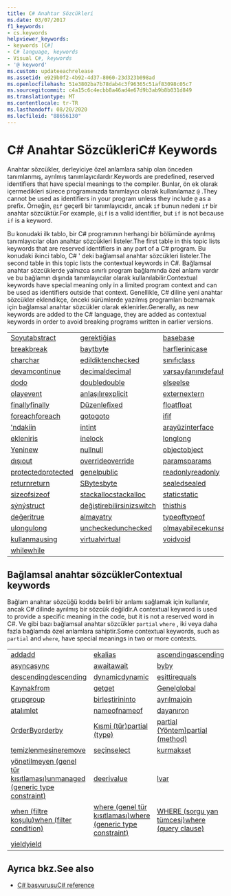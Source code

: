 ```yaml
---
title: C# Anahtar Sözcükleri
ms.date: 03/07/2017
f1_keywords:
- cs.keywords
helpviewer_keywords:
- keywords [C#]
- C# language, keywords
- Visual C#, keywords
- '@ keyword'
ms.custom: updateeachrelease
ms.assetid: e929b0f2-4b92-4d37-8060-23d323b098ad
ms.openlocfilehash: 51e3802ba7b78dab4c3f96365c51af83098c05c7
ms.sourcegitcommit: c4a15c6c4ecbb8a46ad4e67d9b3ab9b8b031d849
ms.translationtype: MT
ms.contentlocale: tr-TR
ms.lasthandoff: 08/20/2020
ms.locfileid: "88656130"
---
```

# <a name="c-keywords"></a><span data-ttu-id="9765f-102">C# Anahtar Sözcükleri</span><span class="sxs-lookup"><span data-stu-id="9765f-102">C# Keywords</span></span>

<span data-ttu-id="9765f-103">Anahtar sözcükler, derleyiciye özel anlamlara sahip olan önceden tanımlanmış, ayrılmış tanımlayıcılardır.</span><span class="sxs-lookup"><span data-stu-id="9765f-103">Keywords are predefined, reserved identifiers that have special meanings to the compiler.</span></span> <span data-ttu-id="9765f-104">Bunlar, ön ek olarak içermedikleri sürece programınızda tanımlayıcı olarak kullanılamaz `@` .</span><span class="sxs-lookup"><span data-stu-id="9765f-104">They cannot be used as identifiers in your program unless they include `@` as a prefix.</span></span> <span data-ttu-id="9765f-105">Örneğin, `@if` geçerli bir tanımlayıcıdır, ancak `if` bunun nedeni `if` bir anahtar sözcüktür.</span><span class="sxs-lookup"><span data-stu-id="9765f-105">For example, `@if` is a valid identifier, but `if` is not because `if` is a keyword.</span></span>  
  
 <span data-ttu-id="9765f-106">Bu konudaki ilk tablo, bir C# programının herhangi bir bölümünde ayrılmış tanımlayıcılar olan anahtar sözcükleri listeler.</span><span class="sxs-lookup"><span data-stu-id="9765f-106">The first table in this topic lists keywords that are reserved identifiers in any part of a C# program.</span></span> <span data-ttu-id="9765f-107">Bu konudaki ikinci tablo, C# ' deki bağlamsal anahtar sözcükleri listeler.</span><span class="sxs-lookup"><span data-stu-id="9765f-107">The second table in this topic lists the contextual keywords in C#.</span></span> <span data-ttu-id="9765f-108">Bağlamsal anahtar sözcüklerde yalnızca sınırlı program bağlamında özel anlamı vardır ve bu bağlamın dışında tanımlayıcılar olarak kullanılabilir.</span><span class="sxs-lookup"><span data-stu-id="9765f-108">Contextual keywords have special meaning only in a limited program context and can be used as identifiers outside that context.</span></span> <span data-ttu-id="9765f-109">Genellikle, C# diline yeni anahtar sözcükler eklendikçe, önceki sürümlerde yazılmış programları bozmamak için bağlamsal anahtar sözcükler olarak eklenirler.</span><span class="sxs-lookup"><span data-stu-id="9765f-109">Generally, as new keywords are added to the C# language, they are added as contextual keywords in order to avoid breaking programs written in earlier versions.</span></span>  
  
|||||  
|---|---|---|---|  
|[<span data-ttu-id="9765f-110">Soyut</span><span class="sxs-lookup"><span data-stu-id="9765f-110">abstract</span></span>](abstract.md)|[<span data-ttu-id="9765f-111">gerektiği</span><span class="sxs-lookup"><span data-stu-id="9765f-111">as</span></span>](../operators/type-testing-and-cast.md#as-operator)|[<span data-ttu-id="9765f-112">base</span><span class="sxs-lookup"><span data-stu-id="9765f-112">base</span></span>](base.md)|[<span data-ttu-id="9765f-113">bool</span><span class="sxs-lookup"><span data-stu-id="9765f-113">bool</span></span>](../builtin-types/bool.md)|  
|[<span data-ttu-id="9765f-114">break</span><span class="sxs-lookup"><span data-stu-id="9765f-114">break</span></span>](break.md)|[<span data-ttu-id="9765f-115">bayt</span><span class="sxs-lookup"><span data-stu-id="9765f-115">byte</span></span>](../builtin-types/integral-numeric-types.md)|[<span data-ttu-id="9765f-116">harflerini</span><span class="sxs-lookup"><span data-stu-id="9765f-116">case</span></span>](switch.md)|[<span data-ttu-id="9765f-117">yakalaya</span><span class="sxs-lookup"><span data-stu-id="9765f-117">catch</span></span>](try-catch.md)|  
|[<span data-ttu-id="9765f-118">char</span><span class="sxs-lookup"><span data-stu-id="9765f-118">char</span></span>](../builtin-types/char.md)|[<span data-ttu-id="9765f-119">edildikten</span><span class="sxs-lookup"><span data-stu-id="9765f-119">checked</span></span>](checked.md)|[<span data-ttu-id="9765f-120">sınıfı</span><span class="sxs-lookup"><span data-stu-id="9765f-120">class</span></span>](class.md)|[<span data-ttu-id="9765f-121">const</span><span class="sxs-lookup"><span data-stu-id="9765f-121">const</span></span>](const.md)|  
|[<span data-ttu-id="9765f-122">devam</span><span class="sxs-lookup"><span data-stu-id="9765f-122">continue</span></span>](continue.md)|[<span data-ttu-id="9765f-123">decimal</span><span class="sxs-lookup"><span data-stu-id="9765f-123">decimal</span></span>](../builtin-types/floating-point-numeric-types.md)|[<span data-ttu-id="9765f-124">varsayılanını</span><span class="sxs-lookup"><span data-stu-id="9765f-124">default</span></span>](default.md)|[<span data-ttu-id="9765f-125">ğini</span><span class="sxs-lookup"><span data-stu-id="9765f-125">delegate</span></span>](../builtin-types/reference-types.md)|  
|[<span data-ttu-id="9765f-126">do</span><span class="sxs-lookup"><span data-stu-id="9765f-126">do</span></span>](do.md)|[<span data-ttu-id="9765f-127">double</span><span class="sxs-lookup"><span data-stu-id="9765f-127">double</span></span>](../builtin-types/floating-point-numeric-types.md)|[<span data-ttu-id="9765f-128">else</span><span class="sxs-lookup"><span data-stu-id="9765f-128">else</span></span>](if-else.md)|[<span data-ttu-id="9765f-129">yardımının</span><span class="sxs-lookup"><span data-stu-id="9765f-129">enum</span></span>](../builtin-types/enum.md)|  
|[<span data-ttu-id="9765f-130">olay</span><span class="sxs-lookup"><span data-stu-id="9765f-130">event</span></span>](event.md)|[<span data-ttu-id="9765f-131">anlaşılır</span><span class="sxs-lookup"><span data-stu-id="9765f-131">explicit</span></span>](../operators/user-defined-conversion-operators.md)|[<span data-ttu-id="9765f-132">extern</span><span class="sxs-lookup"><span data-stu-id="9765f-132">extern</span></span>](extern.md)|[<span data-ttu-id="9765f-133">yanlýþ</span><span class="sxs-lookup"><span data-stu-id="9765f-133">false</span></span>](../builtin-types/bool.md)|  
|[<span data-ttu-id="9765f-134">finally</span><span class="sxs-lookup"><span data-stu-id="9765f-134">finally</span></span>](try-finally.md)|[<span data-ttu-id="9765f-135">Düzenle</span><span class="sxs-lookup"><span data-stu-id="9765f-135">fixed</span></span>](fixed-statement.md)|[<span data-ttu-id="9765f-136">float</span><span class="sxs-lookup"><span data-stu-id="9765f-136">float</span></span>](../builtin-types/floating-point-numeric-types.md)|[<span data-ttu-id="9765f-137">:</span><span class="sxs-lookup"><span data-stu-id="9765f-137">for</span></span>](for.md)|  
|[<span data-ttu-id="9765f-138">foreach</span><span class="sxs-lookup"><span data-stu-id="9765f-138">foreach</span></span>](foreach-in.md)|[<span data-ttu-id="9765f-139">goto</span><span class="sxs-lookup"><span data-stu-id="9765f-139">goto</span></span>](goto.md)|[<span data-ttu-id="9765f-140">if</span><span class="sxs-lookup"><span data-stu-id="9765f-140">if</span></span>](if-else.md)|[<span data-ttu-id="9765f-141">indirgen</span><span class="sxs-lookup"><span data-stu-id="9765f-141">implicit</span></span>](../operators/user-defined-conversion-operators.md)|  
|[<span data-ttu-id="9765f-142">'ndaki</span><span class="sxs-lookup"><span data-stu-id="9765f-142">in</span></span>](in.md)|[<span data-ttu-id="9765f-143">int</span><span class="sxs-lookup"><span data-stu-id="9765f-143">int</span></span>](../builtin-types/integral-numeric-types.md)|[<span data-ttu-id="9765f-144">arayüz</span><span class="sxs-lookup"><span data-stu-id="9765f-144">interface</span></span>](interface.md)|[<span data-ttu-id="9765f-145">internal</span><span class="sxs-lookup"><span data-stu-id="9765f-145">internal</span></span>](internal.md)|
|[<span data-ttu-id="9765f-146">eklenir</span><span class="sxs-lookup"><span data-stu-id="9765f-146">is</span></span>](is.md)|[<span data-ttu-id="9765f-147">ine</span><span class="sxs-lookup"><span data-stu-id="9765f-147">lock</span></span>](lock-statement.md)|[<span data-ttu-id="9765f-148">long</span><span class="sxs-lookup"><span data-stu-id="9765f-148">long</span></span>](../builtin-types/integral-numeric-types.md)|[<span data-ttu-id="9765f-149">uzayına</span><span class="sxs-lookup"><span data-stu-id="9765f-149">namespace</span></span>](namespace.md)|
|[<span data-ttu-id="9765f-150">Yeni</span><span class="sxs-lookup"><span data-stu-id="9765f-150">new</span></span>](../operators/new-operator.md)|[<span data-ttu-id="9765f-151">null</span><span class="sxs-lookup"><span data-stu-id="9765f-151">null</span></span>](null.md)|[<span data-ttu-id="9765f-152">object</span><span class="sxs-lookup"><span data-stu-id="9765f-152">object</span></span>](../builtin-types/reference-types.md)|[<span data-ttu-id="9765f-153">işlecinde</span><span class="sxs-lookup"><span data-stu-id="9765f-153">operator</span></span>](../operators/operator-overloading.md)|
|[<span data-ttu-id="9765f-154">dışı</span><span class="sxs-lookup"><span data-stu-id="9765f-154">out</span></span>](out.md)|[<span data-ttu-id="9765f-155">override</span><span class="sxs-lookup"><span data-stu-id="9765f-155">override</span></span>](override.md)|[<span data-ttu-id="9765f-156">params</span><span class="sxs-lookup"><span data-stu-id="9765f-156">params</span></span>](params.md)|[<span data-ttu-id="9765f-157">private</span><span class="sxs-lookup"><span data-stu-id="9765f-157">private</span></span>](private.md)|
|[<span data-ttu-id="9765f-158">protected</span><span class="sxs-lookup"><span data-stu-id="9765f-158">protected</span></span>](protected.md)|[<span data-ttu-id="9765f-159">genel</span><span class="sxs-lookup"><span data-stu-id="9765f-159">public</span></span>](public.md)|[<span data-ttu-id="9765f-160">readonly</span><span class="sxs-lookup"><span data-stu-id="9765f-160">readonly</span></span>](readonly.md)|[<span data-ttu-id="9765f-161">ref</span><span class="sxs-lookup"><span data-stu-id="9765f-161">ref</span></span>](ref.md)|
|[<span data-ttu-id="9765f-162">return</span><span class="sxs-lookup"><span data-stu-id="9765f-162">return</span></span>](return.md)|[<span data-ttu-id="9765f-163">SByte</span><span class="sxs-lookup"><span data-stu-id="9765f-163">sbyte</span></span>](../builtin-types/integral-numeric-types.md)|[<span data-ttu-id="9765f-164">sealed</span><span class="sxs-lookup"><span data-stu-id="9765f-164">sealed</span></span>](sealed.md)|[<span data-ttu-id="9765f-165">short</span><span class="sxs-lookup"><span data-stu-id="9765f-165">short</span></span>](../builtin-types/integral-numeric-types.md)||
[<span data-ttu-id="9765f-166">sizeof</span><span class="sxs-lookup"><span data-stu-id="9765f-166">sizeof</span></span>](../operators/sizeof.md)|[<span data-ttu-id="9765f-167">stackalloc</span><span class="sxs-lookup"><span data-stu-id="9765f-167">stackalloc</span></span>](../operators/stackalloc.md)|[<span data-ttu-id="9765f-168">static</span><span class="sxs-lookup"><span data-stu-id="9765f-168">static</span></span>](static.md)|[<span data-ttu-id="9765f-169">string</span><span class="sxs-lookup"><span data-stu-id="9765f-169">string</span></span>](../builtin-types/reference-types.md)|
|[<span data-ttu-id="9765f-170">sýný</span><span class="sxs-lookup"><span data-stu-id="9765f-170">struct</span></span>](../builtin-types/struct.md)|[<span data-ttu-id="9765f-171">değiştirebilirsiniz</span><span class="sxs-lookup"><span data-stu-id="9765f-171">switch</span></span>](switch.md)|[<span data-ttu-id="9765f-172">this</span><span class="sxs-lookup"><span data-stu-id="9765f-172">this</span></span>](this.md)|[<span data-ttu-id="9765f-173">throw</span><span class="sxs-lookup"><span data-stu-id="9765f-173">throw</span></span>](throw.md)|
|[<span data-ttu-id="9765f-174">değeri</span><span class="sxs-lookup"><span data-stu-id="9765f-174">true</span></span>](../builtin-types/bool.md)|[<span data-ttu-id="9765f-175">almaya</span><span class="sxs-lookup"><span data-stu-id="9765f-175">try</span></span>](try-catch.md)|[<span data-ttu-id="9765f-176">typeof</span><span class="sxs-lookup"><span data-stu-id="9765f-176">typeof</span></span>](../operators/type-testing-and-cast.md#typeof-operator)|[<span data-ttu-id="9765f-177">uint</span><span class="sxs-lookup"><span data-stu-id="9765f-177">uint</span></span>](../builtin-types/integral-numeric-types.md)|
|[<span data-ttu-id="9765f-178">ulong</span><span class="sxs-lookup"><span data-stu-id="9765f-178">ulong</span></span>](../builtin-types/integral-numeric-types.md)|[<span data-ttu-id="9765f-179">unchecked</span><span class="sxs-lookup"><span data-stu-id="9765f-179">unchecked</span></span>](unchecked.md)|[<span data-ttu-id="9765f-180">olmayabilecek</span><span class="sxs-lookup"><span data-stu-id="9765f-180">unsafe</span></span>](unsafe.md)|[<span data-ttu-id="9765f-181">ushort</span><span class="sxs-lookup"><span data-stu-id="9765f-181">ushort</span></span>](../builtin-types/integral-numeric-types.md)|
|[<span data-ttu-id="9765f-182">kullanma</span><span class="sxs-lookup"><span data-stu-id="9765f-182">using</span></span>](using.md)|[<span data-ttu-id="9765f-183">virtual</span><span class="sxs-lookup"><span data-stu-id="9765f-183">virtual</span></span>](virtual.md)|[<span data-ttu-id="9765f-184">void</span><span class="sxs-lookup"><span data-stu-id="9765f-184">void</span></span>](../builtin-types/void.md)|[<span data-ttu-id="9765f-185">volatile</span><span class="sxs-lookup"><span data-stu-id="9765f-185">volatile</span></span>](volatile.md)|
|[<span data-ttu-id="9765f-186">while</span><span class="sxs-lookup"><span data-stu-id="9765f-186">while</span></span>](while.md)|

## <a name="contextual-keywords"></a><span data-ttu-id="9765f-187">Bağlamsal anahtar sözcükler</span><span class="sxs-lookup"><span data-stu-id="9765f-187">Contextual keywords</span></span>

 <span data-ttu-id="9765f-188">Bağlam anahtar sözcüğü kodda belirli bir anlamı sağlamak için kullanılır, ancak C# dilinde ayrılmış bir sözcük değildir.</span><span class="sxs-lookup"><span data-stu-id="9765f-188">A contextual keyword is used to provide a specific meaning in the code, but it is not a reserved word in C#.</span></span> <span data-ttu-id="9765f-189">Ve gibi bazı bağlamsal anahtar sözcükler `partial` `where` , iki veya daha fazla bağlamda özel anlamlara sahiptir.</span><span class="sxs-lookup"><span data-stu-id="9765f-189">Some contextual keywords, such as `partial` and `where`, have special meanings in two or more contexts.</span></span>  
  
||||  
|---|---|---|  
|[<span data-ttu-id="9765f-190">add</span><span class="sxs-lookup"><span data-stu-id="9765f-190">add</span></span>](add.md)|[<span data-ttu-id="9765f-191">ek</span><span class="sxs-lookup"><span data-stu-id="9765f-191">alias</span></span>](extern-alias.md)|[<span data-ttu-id="9765f-192">ascending</span><span class="sxs-lookup"><span data-stu-id="9765f-192">ascending</span></span>](ascending.md)|
|[<span data-ttu-id="9765f-193">async</span><span class="sxs-lookup"><span data-stu-id="9765f-193">async</span></span>](async.md)|[<span data-ttu-id="9765f-194">await</span><span class="sxs-lookup"><span data-stu-id="9765f-194">await</span></span>](../operators/await.md)|[<span data-ttu-id="9765f-195">by</span><span class="sxs-lookup"><span data-stu-id="9765f-195">by</span></span>](by.md)|
|[<span data-ttu-id="9765f-196">descending</span><span class="sxs-lookup"><span data-stu-id="9765f-196">descending</span></span>](descending.md)|[<span data-ttu-id="9765f-197">dynamic</span><span class="sxs-lookup"><span data-stu-id="9765f-197">dynamic</span></span>](../builtin-types/reference-types.md)|[<span data-ttu-id="9765f-198">eşittir</span><span class="sxs-lookup"><span data-stu-id="9765f-198">equals</span></span>](equals.md)|
|[<span data-ttu-id="9765f-199">Kaynak</span><span class="sxs-lookup"><span data-stu-id="9765f-199">from</span></span>](from-clause.md)|[<span data-ttu-id="9765f-200">get</span><span class="sxs-lookup"><span data-stu-id="9765f-200">get</span></span>](get.md)|[<span data-ttu-id="9765f-201">Genel</span><span class="sxs-lookup"><span data-stu-id="9765f-201">global</span></span>](../operators/namespace-alias-qualifier.md)|
|[<span data-ttu-id="9765f-202">grup</span><span class="sxs-lookup"><span data-stu-id="9765f-202">group</span></span>](group-clause.md)|[<span data-ttu-id="9765f-203">birleştirin</span><span class="sxs-lookup"><span data-stu-id="9765f-203">into</span></span>](into.md)|[<span data-ttu-id="9765f-204">ayrılma</span><span class="sxs-lookup"><span data-stu-id="9765f-204">join</span></span>](join-clause.md)|
|[<span data-ttu-id="9765f-205">atalım</span><span class="sxs-lookup"><span data-stu-id="9765f-205">let</span></span>](let-clause.md)|[<span data-ttu-id="9765f-206">nameof</span><span class="sxs-lookup"><span data-stu-id="9765f-206">nameof</span></span>](../operators/nameof.md)|[<span data-ttu-id="9765f-207">dayanır</span><span class="sxs-lookup"><span data-stu-id="9765f-207">on</span></span>](on.md)|
|[<span data-ttu-id="9765f-208">OrderBy</span><span class="sxs-lookup"><span data-stu-id="9765f-208">orderby</span></span>](orderby-clause.md)|[<span data-ttu-id="9765f-209">Kısmi (tür)</span><span class="sxs-lookup"><span data-stu-id="9765f-209">partial (type)</span></span>](partial-type.md)|[<span data-ttu-id="9765f-210">partial (Yöntem)</span><span class="sxs-lookup"><span data-stu-id="9765f-210">partial (method)</span></span>](partial-method.md)|
|[<span data-ttu-id="9765f-211">temizlenmesine</span><span class="sxs-lookup"><span data-stu-id="9765f-211">remove</span></span>](remove.md)|[<span data-ttu-id="9765f-212">seçin</span><span class="sxs-lookup"><span data-stu-id="9765f-212">select</span></span>](select-clause.md)|[<span data-ttu-id="9765f-213">kurmak</span><span class="sxs-lookup"><span data-stu-id="9765f-213">set</span></span>](set.md)|
|[<span data-ttu-id="9765f-214">yönetilmeyen (genel tür kısıtlaması)</span><span class="sxs-lookup"><span data-stu-id="9765f-214">unmanaged (generic type constraint)</span></span>](where-generic-type-constraint.md)|[<span data-ttu-id="9765f-215">deeri</span><span class="sxs-lookup"><span data-stu-id="9765f-215">value</span></span>](value.md)|[<span data-ttu-id="9765f-216">l</span><span class="sxs-lookup"><span data-stu-id="9765f-216">var</span></span>](var.md)|
|[<span data-ttu-id="9765f-217">when (filtre koşulu)</span><span class="sxs-lookup"><span data-stu-id="9765f-217">when (filter condition)</span></span>](when.md)|[<span data-ttu-id="9765f-218">where (genel tür kısıtlaması)</span><span class="sxs-lookup"><span data-stu-id="9765f-218">where (generic type constraint)</span></span>](where-generic-type-constraint.md)|[<span data-ttu-id="9765f-219">WHERE (sorgu yan tümcesi)</span><span class="sxs-lookup"><span data-stu-id="9765f-219">where (query clause)</span></span>](where-clause.md)|
|[<span data-ttu-id="9765f-220">yield</span><span class="sxs-lookup"><span data-stu-id="9765f-220">yield</span></span>](yield.md)| | |
  
## <a name="see-also"></a><span data-ttu-id="9765f-221">Ayrıca bkz.</span><span class="sxs-lookup"><span data-stu-id="9765f-221">See also</span></span>

- [<span data-ttu-id="9765f-222">C# başvurusu</span><span class="sxs-lookup"><span data-stu-id="9765f-222">C# reference</span></span>](../index.md)
